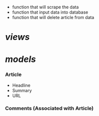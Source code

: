 * function that will scrape the data
* function that input data into database
* function that will delete article from data

# *views*


# *models*

### Article
* Headline
* Summary
* URL

### Comments (Associated with Article)
